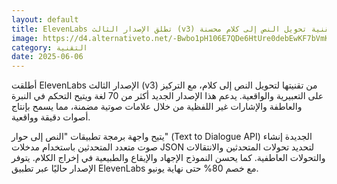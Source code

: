 ```yaml
---
layout: default
title: ElevenLabs تطلق الإصدار الثالث (v3) بتقنية تحويل النص إلى كلام محسنة
image: https://d4.alternativeto.net/-Bwbo1pH106E7QDe6HtUre0debEwKF7bVmKqh7neaUI/rs:fill:1520:760:0/g:ce:0:0/YWJzOi8vZGlzdC9jb250ZW50LzE3NDkxNjc5Nzc3NzYucG5n.png
category: التقنية
date: 2025-06-06
---
```


أطلقت ElevenLabs الإصدار الثالث (v3) من تقنيتها لتحويل النص إلى كلام، مع التركيز على التعبيرية والواقعية. يدعم هذا الإصدار الجديد أكثر من 70 لغة ويتيح التحكم في النبرة والعاطفة والإشارات غير اللفظية من خلال علامات صوتية مضمنة، مما يسمح بإنتاج أصوات دقيقة وواقعية.

يتيح واجهة برمجة تطبيقات "النص إلى حوار" (Text to Dialogue API) الجديدة إنشاء صوت متعدد المتحدثين باستخدام مدخلات JSON لتحديد تحولات المتحدثين والانتقالات والتحولات العاطفية. كما يحسن النموذج الإجهاد والإيقاع والطبيعية في إخراج الكلام. يتوفر الإصدار حاليًا عبر تطبيق ElevenLabs مع خصم 80% حتى نهاية يونيو.
